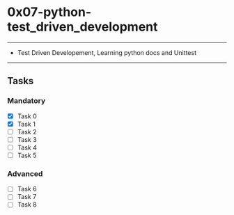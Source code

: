 # 0x07-python-test_driven_development

---
* Test Driven Developement, Learning python docs and Unittest
---

## Tasks
### Mandatory
- [x] Task 0
- [x] Task 1
- [ ] Task 2
- [ ] Task 3
- [ ] Task 4
- [ ] Task 5

### Advanced
- [ ] Task 6
- [ ] Task 7
- [ ] Task 8

